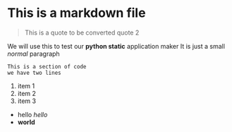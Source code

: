 # This is a markdown file

> This is a quote to be converted
> quote 2

We will use this to test our **python static** application maker
It is just a small *normal* paragraph

```
This is a section of code
we have two lines
```

1. item 1
2. item 2
3. item 3

* hello *hello*
* **world**
